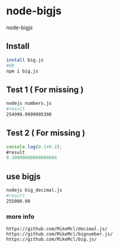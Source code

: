# node-bigjs
node-bigjs

## Install

```sh
install big.js
#OR
npm i big.js
```

## Test 1 ( For missing )

```sh
nodejs numbers.js 
#result
254999.9999995398
```

## Test 2 ( For missing )

```js
console.log(0.1+0.2);
#result
0.30000000000000004
```

## use bigjs

```sh
nodejs big_decimal.js
#result
255000.00
```

### more info

```
https://github.com/MikeMcl/decimal.js/
https://github.com/MikeMcl/bignumber.js/
https://github.com/MikeMcl/big.js/
```
